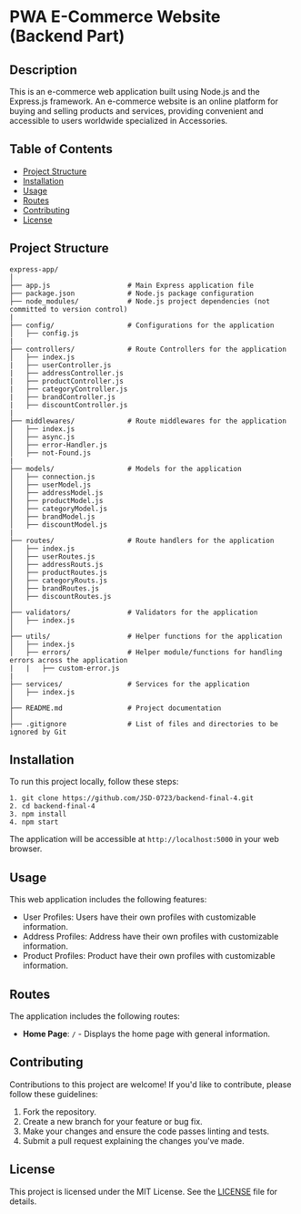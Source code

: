 # PWA E-Commerce Website (Backend Part)

## Description

This is an e-commerce web application built using Node.js and the Express.js framework. An e-commerce website is an online platform for buying and selling products and services, providing convenient and accessible to users worldwide specialized in Accessories.

## Table of Contents

- [Project Structure](#project-structure)
- [Installation](#installation)
- [Usage](#usage)
- [Routes](#routes)
- [Contributing](#contributing)
- [License](#license)

## Project Structure

```
express-app/
│
├── app.js                   # Main Express application file
├── package.json             # Node.js package configuration
├── node_modules/            # Node.js project dependencies (not committed to version control)
|
├── config/                  # Configurations for the application
│   ├── config.js
|
├── controllers/             # Route Controllers for the application
│   ├── index.js
|   ├── userController.js
|   ├── addressController.js
|   ├── productController.js
|   ├── categoryController.js
|   ├── brandController.js
|   ├── discountController.js
|
├── middlewares/             # Route middlewares for the application
│   ├── index.js
│   ├── async.js
│   ├── error-Handler.js
│   ├── not-Found.js
|
├── models/                  # Models for the application
│   ├── connection.js
│   ├── userModel.js
│   ├── addressModel.js
│   ├── productModel.js
│   ├── categoryModel.js
│   ├── brandModel.js
│   ├── discountModel.js
|
├── routes/                  # Route handlers for the application
│   ├── index.js
│   ├── userRoutes.js
│   ├── addressRouts.js
│   ├── productRoutes.js
│   ├── categoryRouts.js
│   ├── brandRoutes.js
│   ├── discountRoutes.js
│
├── validators/              # Validators for the application
│   ├── index.js
│
├── utils/                   # Helper functions for the application
│   ├── index.js
│   ├── errors/              # Helper module/functions for handling errors across the application
|   |   ├── custom-error.js
|
├── services/                # Services for the application
│   ├── index.js
│
├── README.md                # Project documentation
│
├── .gitignore               # List of files and directories to be ignored by Git

```

## Installation

To run this project locally, follow these steps:

```
1. git clone https://github.com/JSD-0723/backend-final-4.git
2. cd backend-final-4
3. npm install
4. npm start
```

The application will be accessible at `http://localhost:5000` in your web browser.

## Usage

This web application includes the following features:
* User Profiles: Users have their own profiles with customizable information.
* Address Profiles: Address have their own profiles with customizable information.
* Product Profiles: Product have their own profiles with customizable information.


## Routes

The application includes the following routes:
- **Home Page**: `/` - Displays the home page with general information.


## Contributing

Contributions to this project are welcome! If you'd like to contribute, please follow these guidelines:

1. Fork the repository.
2. Create a new branch for your feature or bug fix.
3. Make your changes and ensure the code passes linting and tests.
4. Submit a pull request explaining the changes you've made.

## License

This project is licensed under the MIT License. See the [LICENSE](LICENSE) file for details.
